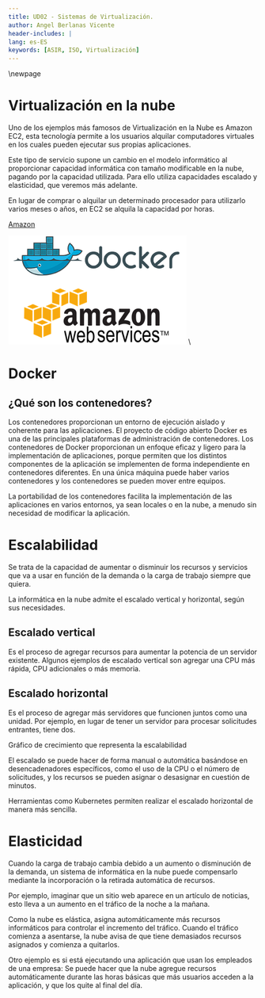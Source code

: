 ```yaml
---
title: UD02 - Sistemas de Virtualización.
author: Angel Berlanas Vicente
header-includes: |
lang: es-ES
keywords: [ASIR, ISO, Virtualización]
---
```


\newpage

# Virtualización en la nube 

Uno de los ejemplos más famosos de Virtualización en la Nube es Amazon EC2, esta tecnología permite a los usuarios alquilar computadores virtuales en los cuales pueden ejecutar sus propias aplicaciones. 

Este tipo de servicio supone un cambio en el modelo informático al proporcionar capacidad informática con tamaño modificable en la nube, pagando por la capacidad utilizada. Para ello utiliza capacidades escalado y elasticidad, que veremos más adelante.

En lugar de comprar o alquilar un determinado procesador para utilizarlo varios meses o años, en EC2 se alquila la capacidad por horas.

[Amazon ](https://aws.amazon.com/es/ec2/)

![Docker en AWS](Docker/docker-on-aws.png)
\

# Docker 

## ¿Qué son los contenedores?

Los contenedores proporcionan un entorno de ejecución aislado y coherente para las aplicaciones. El proyecto de código abierto Docker es una de las principales plataformas de administración de contenedores. Los contenedores de Docker proporcionan un enfoque eficaz y ligero para la implementación de aplicaciones, porque permiten que los distintos componentes de la aplicación se implementen de forma independiente en contenedores diferentes. En una única máquina puede haber varios contenedores y los contenedores se pueden mover entre equipos.

La portabilidad de los contenedores facilita la implementación de las aplicaciones en varios entornos, ya sean locales o en la nube, a menudo sin necesidad de modificar la aplicación.

# Escalabilidad

Se trata de la capacidad de aumentar o disminuir los recursos y servicios que va a usar en función de la demanda o la carga de trabajo siempre que quiera.

La informática en la nube admite el escalado vertical y horizontal, según sus necesidades.

## Escalado vertical

Es el proceso de agregar recursos para aumentar la potencia de un servidor existente. Algunos ejemplos de escalado vertical son agregar una CPU más rápida, CPU adicionales o más memoria.

## Escalado horizontal

Es el proceso de agregar más servidores que funcionen juntos como una unidad. Por ejemplo, en lugar de tener un servidor para procesar solicitudes entrantes, tiene dos.

Gráfico de crecimiento que representa la escalabilidad

El escalado se puede hacer de forma manual o automática basándose en desencadenadores específicos, como el uso de la CPU o el número de solicitudes, y los recursos se pueden asignar o desasignar en cuestión de minutos.

Herramientas como Kubernetes permiten realizar el escalado horizontal de manera más sencilla.

# Elasticidad

Cuando la carga de trabajo cambia debido a un aumento o disminución de la demanda, un sistema de informática en la nube puede compensarlo mediante la incorporación o la retirada automática de recursos.

Por ejemplo, imaginar que un sitio web aparece en un artículo de noticias, esto lleva a un aumento en el tráfico de la noche a la mañana. 

Como la nube es elástica, asigna automáticamente más recursos informáticos para controlar el incremento del tráfico. Cuando el tráfico comienza a asentarse, la nube avisa de que tiene demasiados recursos asignados y comienza a quitarlos.

Otro ejemplo es si está ejecutando una aplicación que usan los empleados de una empresa: Se puede hacer que la nube agregue recursos automáticamente durante las horas básicas que más usuarios acceden a la aplicación, y que los quite al final del día.

